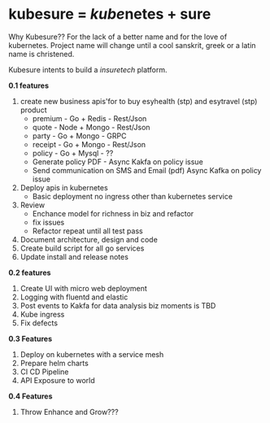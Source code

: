 # kubesure = *kube*netes + sure 

Why Kubesure?? For the lack of a better name and for the love of kubernetes. Project name will change until a cool sanskrit, greek or a latin name is christened. 

Kubesure intents to build a _insuretech_ platform.

**0.1 features**  

1. create new business apis'for to buy esyhealth (stp) and esytravel (stp) product 
    - premium - Go + Redis - Rest/Json
    - quote - Node + Mongo  - Rest/Json
    - party - Go + Mongo - GRPC  
    - receipt - Go + Mongo - Rest/Json
    - policy - Go + Mysql - ??    
    - Generate policy PDF - Async Kakfa on policy issue
    - Send communication on SMS and Email (pdf) Async Kafka on policy issue
2. Deploy apis in kubernetes 
    - Basic deployment no ingress other than kubernetes service
3. Review 
    - Enchance model for richness in biz and refactor
    - fix issues 
    - Refactor repeat until all test pass 
4. Document architecture, design and code
5. Create build script for all go services
6. Update install and release notes 

**0.2 features** 
 
1. Create UI with micro web deployment  
2. Logging with fluentd and elastic 
3. Post events to Kakfa for data analysis biz moments is TBD
4. Kube ingress 
5. Fix defects

**0.3 Features** 

1. Deploy on kubernetes with a service mesh  
2. Prepare helm charts
3. CI CD Pipeline
4. API Exposure to world

**0.4 Features**

1. Throw Enhance and Grow???
